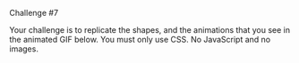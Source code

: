 Challenge #7

Your challenge is to replicate the shapes, and the animations that you see in the animated GIF below. You must only use CSS. No JavaScript and no images.